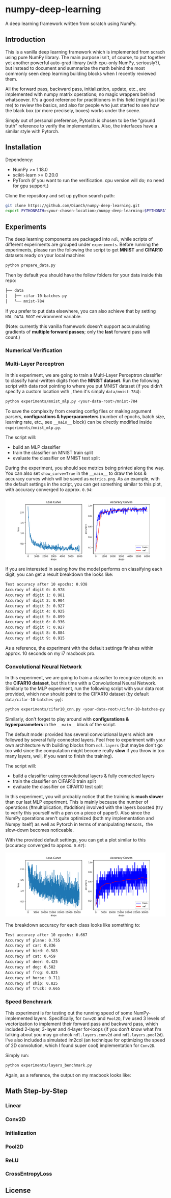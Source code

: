 # numpy-deep-learning

A deep learning framework written from scratch using NumPy.

## Introduction

This is a vanilla deep learning framework which is implemented from scrach using pure NumPy library. The main purpose isn't, of course, to put together yet another powerful auto-grad library (with cpu-only NumPy, seriously?), but instead to document and summarize the math behind the most commonly seen deep learning building blocks when I recently reviewed them.

All the forward pass, backward pass, initialization, update, etc., are implemented with numpy matrix operations; no magic wrappers behind whatsoever. It's a good reference for practitioners in this field (might just be me) to review the basics, and also for people who just started to see how the black box (or more precisely, boxes) works under the scene.

Simply out of personal preference, Pytorch is chosen to be the "ground truth" reference to verify the implementation. Also, the interfaces have a similar style with Pytorch.

## Installation

Dependency:

- NumPy >= 1.18.0
- scikit-learn >= 0.20.0
- PyTorch (if you want to run the verification. cpu version will do; no need for gpu support.)

Clone the repository and set up python search path:

```bash
git clone https://github.com/DianCh/numpy-deep-learning.git
export PYTHONPATH=<your-chosen-location>/numpy-deep-learning:$PYTHONPATH
```

## Experiments

The deep learning components are packaged into `ndl`, while scripts of different experiments are grouped under `experiments`. Before running the experiments, please run the following the script to get **MNIST** and **CIFAR10** datasets ready on your local machine:

```bash
python prepare_data.py
```

Then by default you should have the follow folders for your data inside this repo:

```bash
├── data
│   ├── cifar-10-batches-py
│   └── mnist-784
```

If you prefer to put data elsewhere, you can also achieve that by setting `NDL_DATA_ROOT` environment variable.

(Note: currently this vanilla framework doesn't support accumulating gradients of **multiple forward passes**; only the **last** forward pass will count.)

### Numerical Verification

### Multi-Layer Perceptron

In this experiment, we are going to train a Multi-Layer Perceptron classifier to classify hand-written digits from the **MNIST dataset**. Run the following script with data root pointing to where you put MNIST dataset (if you didn't specify a custom location with , then it's simply `data/mnist-784`):

```bash
python experiments/mnist_mlp.py <your-data-root>/mnist-784
```

To save the complexity from creating config files or making argument parsers, **configurations & hyperparameters** (number of epochs, batch size, learning rate, etc., see `__main__` block) can be directly modified inside `experiments/mnist_mlp.py`.

The script will:

- build an MLP classifier
- train the classifier on MNIST train split
- evaluate the classifier on MNIST test split

During the experiment, you should see metrics being printed along the way. You can also set `show_curve=True` in the `__main__` to draw the loss & accuracy curves which will be saved as `metrics.png`. As an example, with the default settings in the script, you can get something similar to this plot, with accuracy converged to approx. `0.94`:

![mlp example metrics](examples/mnist_mlp_metrics.png "MLP example metrics")

If you are interested in seeing how the model performs on classifying each digit, you can get a result breakdown the looks like:

```bash
Test accuracy after 10 epochs: 0.938
Accuracy of digit 0: 0.978
Accuracy of digit 1: 0.981
Accuracy of digit 2: 0.904
Accuracy of digit 3: 0.927
Accuracy of digit 4: 0.925
Accuracy of digit 5: 0.899
Accuracy of digit 6: 0.936
Accuracy of digit 7: 0.927
Accuracy of digit 8: 0.884
Accuracy of digit 9: 0.915
```

As a reference, the experiment with the default settings finishes within approx. 10 seconds on my i7 macbook pro.

### Convolutional Neural Network

In this experiment, we are going to train a classifier to recognize objects on the **CIFAR10 dataset**, but this time with a Convolutional Neural Network. Similarly to the MLP experiment, run the following script with your data root provided, which now should point to the CIFAR10 dataset (by default `data/cifar-10-batches-py`):

```bash
python experiments/cifar10_cnn.py <your-data-root>/cifar-10-batches-py
```

Similarly, don't forget to play around with **configurations & hyperparameters** in the `__main__` block of the script.

The default model provided has several convolutional layers which are followed by several fully connected layers. Feel free to experiment with your own architecture with building blocks from `ndl.layers` (but maybe don't go too wild since the computation might become really **slow** if you throw in too many layers, well, if you want to finish the training).

The script will:

- build a classifier using convolutional layers & fully connected layers
- train the classifier on CIFAR10 train split
- evaluate the classifier on CIFAR10 test split

In this experiment, you will probably notice that the training is **much slower** than our last MLP experiment. This is mainly because the number of operations (#multiplication, #addition) involved with the layers boosted (try to verify this yourself with a pen on a piece of paper!). Also since the NumPy operations aren't quite optimized (both my implementation and Numpy itself) as well as Pytorch in terms of manipulating tensors，the slow-down becomes noticeable.

With the provided default settings, you can get a plot similar to this (accuracy converged to approx. `0.67`):

![cnn example metrics](examples/cifar10_cnn_metrics.png "CNN example metrics")

The breakdown accuracy for each class looks like something to:

```bash
Test accuracy after 10 epochs: 0.667
Accuracy of plane: 0.755
Accuracy of car: 0.836
Accuracy of bird: 0.583
Accuracy of cat: 0.459
Accuracy of deer: 0.425
Accuracy of dog: 0.582
Accuracy of frog: 0.825
Accuracy of horse: 0.711
Accuracy of ship: 0.825
Accuracy of truck: 0.665
```

### Speed Benchmark

This experiment is for testing out the running speed of some NumPy-implemented layers. Specifically, for `Conv2D` and `Pool2D`, I've used 3 levels of vectorization to implement their forward pass and backward pass, which included 2-layer, 3-layer and 4-layer for-loops (if you don't know what I'm talking about you may go check `ndl.layers.conv2d` and `ndl.layers.pool2d`). I've also included a simulated im2col (an technique for optimizing the speed of 2D convolution, which I found super cool) implementation for `Conv2D`.

Simply run:

```bash
python experiments/layers_benchmark.py
```

Again, as a reference, the output on my macbook looks like:

## Math Step-by-Step
### Linear
### Conv2D
### Initialization
### Pool2D
### ReLU
### CrossEntropyLoss


## License